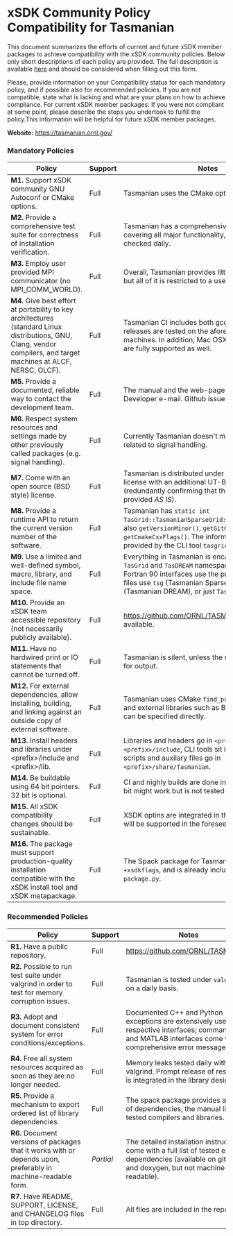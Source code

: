 # xSDK Community Policy Compatibility for Tasmanian

This document summarizes the efforts of current and future xSDK member packages to achieve compatibility with the xSDK community policies. Below only short descriptions of each policy are provided. The full description is available [here](https://docs.google.com/document/d/1DCx2Duijb0COESCuxwEEK1j0BPe2cTIJ-AjtJxt3290/edit#heading=h.2hp5zbf0n3o3)
and should be considered when filling out this form.

Please, provide information on your Compatibility status for each mandatory policy, and if possible also for recommended policies.
If you are not compatible, state what is lacking and what are your plans on how to achieve compliance.
For current xSDK member packages: If you were not compliant at some point, please describe the steps you undertook to fulfill the policy.This information will be helpful for future xSDK member packages.

**Website:**  https://tasmanian.ornl.gov/

### Mandatory Policies

| Policy                 |Support| Notes                   |
|------------------------|-------|-------------------------|
|**M1.** Support xSDK community GNU Autoconf or CMake options. |Full| Tasmanian uses the CMake options. |
|**M2.** Provide a comprehensive test suite for correctness of installation verification. |Full| Tasmanian has a comprehensive test suites covering all major functionality, code coverage is checked daily. |
|**M3.** Employ user provided MPI communicator (no MPI_COMM_WORLD). |Full| Overall, Tasmanian provides little MPI functionaily, but all of it is restricted to a user specified `MPI_COMM` |
|**M4.** Give best effort at portability to key architectures (standard Linux distributions, GNU, Clang, vendor compilers, and target machines at ALCF, NERSC, OLCF). |Full| Tasmanian CI includes both gcc and clang, all releases are tested on the aforementioned DoE machines. In addition, Mac OSX and MS Windows are fully supported as well. |
|**M5.** Provide a documented, reliable way to contact the development team. |Full| The manual and the web-page list the Lead Developer e-mail. Github issues are also accepted. |
|**M6.** Respect system resources and settings made by other previously called packages (e.g. signal handling). |Full| Currently Tasmanian doesn't modify anything related to signal handling. |
|**M7.** Come with an open source (BSD style) license. |Full| Tasmanian is distributed under 3-Clause BSD license with an additional UT-Battelle disclaimer (redundantly confirming that the software is provided *AS IS*). |
|**M8.** Provide a runtime API to return the current version number of the software. |Full| Tasmanian has `static int TasGrid::TasmanianSparseGrid::getVersionMajor()`, also `getVersionMinor()`, `getGitCommitHash()`, and `getCmakeCxxFlags()`. The information is also provided by the CLI tool `tasgrid -version`. |
|**M9.** Use a limited and well-defined symbol, macro, library, and include file name space. |Full| Everything in Tasmanian is encapsulated in C++ `TasGrid` and `TasDREAM` namespaces, the ANSI C and Fortran 90 interfaces use the prefix `tsg`. Similarly, files use `tsg` (Tasmanian Sparse Grids) `tdr` (Tasmanian DREAM), or just `Tasmanian` prefixes. |
|**M10.** Provide an xSDK team accessible repository (not necessarily publicly available). |Full| https://github.com/ORNL/TASMANIAN is publicly available. |
|**M11.** Have no hardwired print or IO statements that cannot be turned off. |Full| Tasmanian is silent, unless the user explicitly asks for output. |
|**M12.** For external dependencies, allow installing, building, and linking against an outside copy of external software. |Full| Tasmanian uses CMake `find_package()` modules, and external libraries such as BLAS and MAGMA can be specified directly. |
|**M13.** Install headers and libraries under \<prefix\>/include and \<prefix\>/lib. |Full| Libraries and headers go in `<prefix>/lib` and `<prefix>/include`, CLI tools sit in `<prefix>/bin`, scripts and auxilary files go in `<prefix>/share/Tasmanian`. |
|**M14.** Be buildable using 64 bit pointers. 32 bit is optional. |Full| CI and nighly builds are done in 64-bit mode, 32-bit might work but is not tested or supported. |
|**M15.** All xSDK compatibility changes should be sustainable. |Full| XSDK optins are integrated in the build system and will be supported in the foreseeable futire. |
|**M16.** The package must support production-quality installation compatible with the xSDK install tool and xSDK metapackage. |Full| The Spack package for Tasmanian accepts `+xsdkflags`, and is already included in the xSDK `package.py`. |

### Recommended Policies

| Policy                 |Support| Notes                   |
|------------------------|-------|-------------------------|
|**R1.** Have a public repository. |Full| https://github.com/ORNL/TASMANIAN  |
|**R2.** Possible to run test suite under valgrind in order to test for memory corruption issues. |Full| Tasmanian is tested under `valgrind` on a daily basis. |
|**R3.** Adopt and document consistent system for error conditions/exceptions. |Full| Documented C++ and Python exceptions are extensively used in the respective interfaces; command line and MATLAB interfaces come with comprehensive error messages. |
|**R4.** Free all system resources acquired as soon as they are no longer needed. |Full| Memory leaks tested daily with valgrind. Prompt release of resource is integrated in the library design. |
|**R5.** Provide a mechanism to export ordered list of library dependencies. |Full| The spack package provides a full list of dependencies, the manual lists all tested compilers and libraries. |
|**R6.** Document versions of packages that it works with or depends upon, preferably in machine-readable form. |*Partial*| The detailed installation instructions come with a full list of tested external dependencies (available on github and doxygen, but not machine readable). |
|**R7.** Have README, SUPPORT, LICENSE, and CHANGELOG files in top directory. |Full| All files are included in the repository. |
